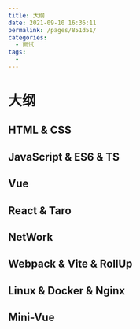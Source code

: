 ```yaml
---
title: 大纲
date: 2021-09-10 16:36:11
permalink: /pages/851d51/
categories:
  - 面试
tags:
  - 
---
```



# 大纲

## HTML & CSS

## JavaScript & ES6 & TS

## Vue

## React & Taro

## NetWork

## Webpack & Vite & RollUp

## Linux & Docker & Nginx

## Mini-Vue